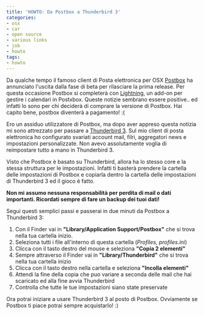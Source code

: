 ```yaml
---
title: 'HOWTO: Da Postbox a Thunderbird 3'
categories:
- osx
- car
- open source
- various links
- job
- howto
tags:
- howto
---
```

Da qualche tempo il famoso client di Posta elettronica per OSX
[Postbox](http://www.postbox-inc.com/) ha annunciato l'uscita dalla fase di
beta per rilasciare la prima release. Per questa occasione Postbox si
completerà con [Lightning](http://www.postbox-inc.com/extensions/lightning),
un add-on per gestire i calendari in Postxbox. Queste notizie sembrano essere
positive.. ed infatti lo sono per chi deciderà di comprare la versione di
Postbox. Hai capito bene, postbox diventerà a pagamento! :(

Ero un assiduo utilizzatore di Postbox, ma dopo aver appreso questa notizia mi
sono attrezzato per passare a [Thunderbird
3](http://www.mozillamessaging.com/en-US/thunderbird/early_releases/downloads/).
Sul mio client di posta elettronica
ho configurato svariati account mail, filri, aggregatori news e impostazioni
personalizzate. Non avevo assolutamente voglia di reimpostare tutto a mano in
Thunderbird 3.

Visto che Postbox è basato su Thunderbird, allora ha lo stesso core e la
stessa struttura per le impostazioni. Infatti ti basterà prendere la cartella
delle impostazioni di Postbox e copiarla dentro la cartella delle impostazioni
di Thunderbird 3 ed il gioco è fatto.

**Non mi assumo nessuna responsabilità per perdita di mail o dati importanti. Ricordati sempre di fare un backup dei tuoi dati!**

Segui questi semplici passi e passerai in due minuti da Postbox a Thunderbird 3:

  1. Con il Finder vai in **"Library/Application Support/Postbox"** che si trova nella tua cartella inizio.
  2. Seleziona tutti i file all'interno di questa cartella (_Profiles, profiles.ini_)
  3. Clicca con il tasto destro del mouse e seleziona **"Copia 2 elementi"**
  4. Sempre attraverso il Finder vai in **"Library/Thunderbird"** che si trova nella tua cartella inizio
  5. Clicca con il tasto destro nella cartella e seleziona **"Incolla elementi"**
  6. Attendi la fine della copia che puo variare a seconda delle mail che hai scaricato ed alla fine avvia Thunderbird
  7. Controlla che tutte le tue impostazioni siano state preservate
  

Ora potrai iniziare a usare Thunderbird 3 al posto di Postbox. Ovviamente se
Postbox ti piace potrai sempre acquistarlo! :)
